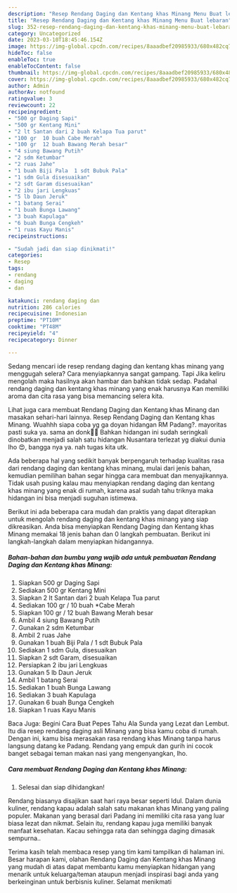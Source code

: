 ```yaml
---
description: "Resep Rendang Daging dan Kentang khas Minang Menu Buat lebaran"
title: "Resep Rendang Daging dan Kentang khas Minang Menu Buat lebaran"
slug: 352-resep-rendang-daging-dan-kentang-khas-minang-menu-buat-lebaran
category: Uncategorized
date: 2023-03-10T18:45:46.154Z
image: https://img-global.cpcdn.com/recipes/8aaadbef20985933/680x482cq70/rendang-daging-dan-kentang-khas-minang-foto-resep-utama.jpg
hideToc: false
enableToc: true
enableTocContent: false
thumbnail: https://img-global.cpcdn.com/recipes/8aaadbef20985933/680x482cq70/rendang-daging-dan-kentang-khas-minang-foto-resep-utama.jpg
cover: https://img-global.cpcdn.com/recipes/8aaadbef20985933/680x482cq70/rendang-daging-dan-kentang-khas-minang-foto-resep-utama.jpg
author: Admin
authorAv: notfound
ratingvalue: 3
reviewcount: 22
recipeingredient:
- "500 gr Daging Sapi"
- "500 gr Kentang Mini"
- "2 lt Santan dari 2 buah Kelapa Tua parut"
- "100 gr  10 buah Cabe Merah"
- "100 gr  12 buah Bawang Merah besar"
- "4 siung Bawang Putih"
- "2 sdm Ketumbar"
- "2 ruas Jahe"
- "1 buah Biji Pala  1 sdt Bubuk Pala"
- "1 sdm Gula disesuaikan"
- "2 sdt Garam disesuaikan"
- "2 ibu jari Lengkuas"
- "5 lb Daun Jeruk"
- "1 batang Serai"
- "1 buah Bunga Lawang"
- "3 buah Kapulaga"
- "6 buah Bunga Cengkeh"
- "1 ruas Kayu Manis"
recipeinstructions:

- "Sudah jadi dan siap dinikmati!"
categories:
- Resep
tags:
- rendang
- daging
- dan

katakunci: rendang daging dan 
nutrition: 286 calories
recipecuisine: Indonesian
preptime: "PT10M"
cooktime: "PT48M"
recipeyield: "4"
recipecategory: Dinner

---
```



Sedang mencari ide resep rendang daging dan kentang khas minang yang menggugah selera? Cara menyiapkannya sangat gampang. Tapi Jika keliru mengolah maka hasilnya akan hambar dan bahkan tidak sedap. Padahal rendang daging dan kentang khas minang yang enak harusnya Kan memiliki aroma dan cita rasa yang bisa memancing selera kita.


Lihat juga cara membuat Rendang Daging dan Kentang khas Minang dan masakan sehari-hari lainnya. Resep Rendang Daging dan Kentang khas Minang. Wuahhh siapa coba yg ga doyan hidangan RM Padang?. mayoritas pasti suka ya. sama an donk👋😄 Bahkan hidangan ini sudah seringkali dinobatkan menjadi salah satu hidangan Nusantara terlezat yg diakui dunia lho 😍, bangga nya ya. nah tugas kita utk.

Ada beberapa hal yang sedikit banyak berpengaruh terhadap kualitas rasa dari rendang daging dan kentang khas minang, mulai dari jenis bahan, kemudian pemilihan bahan segar hingga cara membuat dan menyajikannya. Tidak usah pusing kalau mau menyiapkan rendang daging dan kentang khas minang yang enak di rumah, karena asal sudah tahu triknya maka hidangan ini bisa menjadi suguhan istimewa.


Berikut ini ada beberapa cara mudah dan praktis yang dapat diterapkan untuk mengolah rendang daging dan kentang khas minang yang siap dikreasikan. Anda bisa menyiapkan Rendang Daging dan Kentang khas Minang memakai 18 jenis bahan dan 0 langkah pembuatan. Berikut ini langkah-langkah dalam menyiapkan hidangannya.

<!--inarticleads1-->

##### Bahan-bahan dan bumbu yang wajib ada untuk pembuatan Rendang Daging dan Kentang khas Minang:

1. Siapkan 500 gr Daging Sapi
1. Sediakan 500 gr Kentang Mini
1. Siapkan 2 lt Santan dari 2 buah Kelapa Tua parut
1. Sediakan 100 gr / 10 buah *Cabe Merah
1. Siapkan 100 gr / 12 buah Bawang Merah besar
1. Ambil 4 siung Bawang Putih
1. Gunakan 2 sdm Ketumbar
1. Ambil 2 ruas Jahe
1. Gunakan 1 buah Biji Pala / 1 sdt Bubuk Pala
1. Sediakan 1 sdm Gula, disesuaikan
1. Siapkan 2 sdt Garam, disesuaikan
1. Persiapkan 2 ibu jari Lengkuas
1. Gunakan 5 lb Daun Jeruk
1. Ambil 1 batang Serai
1. Sediakan 1 buah Bunga Lawang
1. Sediakan 3 buah Kapulaga
1. Gunakan 6 buah Bunga Cengkeh
1. Siapkan 1 ruas Kayu Manis


Baca Juga: Begini Cara Buat Pepes Tahu Ala Sunda yang Lezat dan Lembut. Itu dia resep rendang daging asli Minang yang bisa kamu coba di rumah. Dengan ini, kamu bisa merasakan rasa rendang khas Minang tanpa harus langsung datang ke Padang. Rendang yang empuk dan gurih ini cocok banget sebagai teman makan nasi yang mengenyangkan, lho. 

<!--inarticleads2-->

##### Cara membuat Rendang Daging dan Kentang khas Minang:


1. Selesai dan siap dihidangkan!

Rendang biasanya disajikan saat hari raya besar seperti Idul. Dalam dunia kuliner, rendang kapau adalah salah satu makanan khas Minang yang paling populer. Makanan yang berasal dari Padang ini memiliki cita rasa yang luar biasa lezat dan nikmat. Selain itu, rendang kapau juga memiliki banyak manfaat kesehatan. Kacau sehingga rata dan sehingga daging dimasak sempurna.. 

Terima kasih telah membaca resep yang tim kami tampilkan di halaman ini. Besar harapan kami, olahan Rendang Daging dan Kentang khas Minang yang mudah di atas dapat membantu kamu menyiapkan hidangan yang menarik untuk keluarga/teman ataupun menjadi inspirasi bagi anda yang berkeinginan untuk berbisnis kuliner. Selamat menikmati
